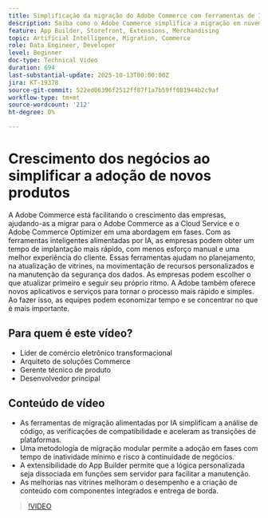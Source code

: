 ```yaml
---
title: Simplificação da migração do Adobe Commerce com ferramentas de IA
description: Saiba como o Adobe Commerce simplifica a migração em nuvem com ferramentas de IA, adoção modular e desenvolvimento mais rápido para um crescimento escalável dos negócios.
feature: App Builder, Storefront, Extensions, Merchandising
topic: Artificial Intelligence, Migration, Commerce
role: Data Engineer, Developer
level: Beginner
doc-type: Technical Video
duration: 694
last-substantial-update: 2025-10-13T00:00:00Z
jira: KT-19378
source-git-commit: 522ed06396f2512ff87f1a7b59ff081944b2c9af
workflow-type: tm+mt
source-wordcount: '212'
ht-degree: 0%

---
```



# Crescimento dos negócios ao simplificar a adoção de novos produtos

A Adobe Commerce está facilitando o crescimento das empresas, ajudando-as a migrar para o Adobe Commerce as a Cloud Service e o Adobe Commerce Optimizer em uma abordagem em fases. Com as ferramentas inteligentes alimentadas por IA, as empresas podem obter um tempo de implantação mais rápido, com menos esforço manual e uma melhor experiência do cliente. Essas ferramentas ajudam no planejamento, na atualização de vitrines, na movimentação de recursos personalizados e na manutenção da segurança dos dados. As empresas podem escolher o que atualizar primeiro e seguir seu próprio ritmo. A Adobe também oferece novos aplicativos e serviços para tornar o processo mais rápido e simples. Ao fazer isso, as equipes podem economizar tempo e se concentrar no que é mais importante.

## Para quem é este vídeo?

* Líder de comércio eletrônico transformacional
* Arquiteto de soluções Commerce
* Gerente técnico de produto
* Desenvolvedor principal

## Conteúdo de vídeo

* As ferramentas de migração alimentadas por IA simplificam a análise de código, as verificações de compatibilidade e aceleram as transições de plataformas.
* Uma metodologia de migração modular permite a adoção em fases com tempo de inatividade mínimo e risco à continuidade de negócios.
* A extensibilidade do App Builder permite que a lógica personalizada seja dissociada em funções sem servidor para facilitar a manutenção.
* As melhorias nas vitrines melhoram o desempenho e a criação de conteúdo com componentes integrados e entrega de borda.

>[!VIDEO](https://video.tv.adobe.com/v/3475753/?learn=on&enablevpops&captions=por_br)
